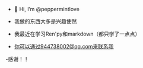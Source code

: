 - 👋 Hi, I’m @peppermintlove

- 我做的东西大多是兴趣使然

- 我最近在学习Ren'py和markdown（都只学了一点点）

- 你可以通过944738002@qq.com来联系我

-感谢！！

